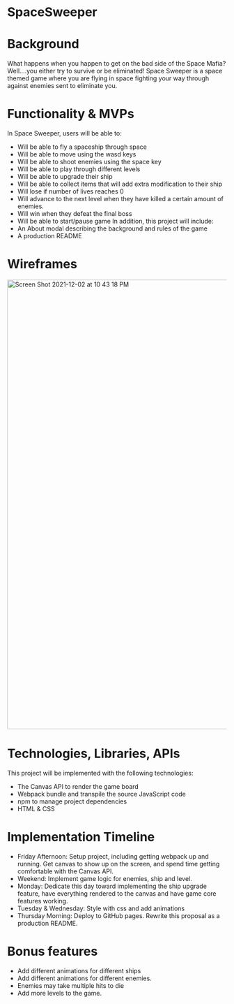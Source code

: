 # SpaceSweeper
# Background
What happens when you happen to get on the bad side of the Space Mafia? Well….you either try to survive or be eliminated! Space Sweeper is a space themed game where you are flying in space fighting your way through against enemies sent to eliminate you.
# Functionality & MVPs
In Space Sweeper, users will be able to:
- Will be able to fly a spaceship through space
- Will be able to move using the wasd keys
- Will be able to shoot enemies using the space key
- Will be able to play through different levels
- Will be able to upgrade their ship
- Will be able to collect items that will add extra modification to their ship
- Will lose if number of lives reaches 0
- Will advance to the next level when they have killed a certain amount of enemies.
- Will win when they defeat the final boss
- Will be able to start/pause game
In addition, this project will include:
- An About modal describing the background and rules of the game
- A production README
 
 
# Wireframes
<img width="1029" alt="Screen Shot 2021-12-02 at 10 43 18 PM" src="https://user-images.githubusercontent.com/90236328/144544145-47abe7d9-41af-4b93-bd3a-0305d56b1175.png">


# Technologies, Libraries, APIs
This project will be implemented with the following technologies:
- The Canvas API to render the game board
- Webpack bundle and transpile the source JavaScript code
- npm to manage project dependencies
- HTML & CSS
 
# Implementation Timeline
- Friday Afternoon: Setup project, including getting webpack up and running. Get canvas to show up on the screen, and spend time getting comfortable with the Canvas API. 
- Weekend: Implement game logic for enemies, ship and level.
- Monday: Dedicate this day toward implementing the ship upgrade feature, have everything rendered to the canvas and have game core features working. 
- Tuesday & Wednesday: Style with css and add animations
- Thursday Morning: Deploy to GitHub pages. Rewrite this proposal as a production README.
 
# Bonus features
- Add different animations for different ships
- Add different animations for different enemies.
- Enemies may take multiple hits to die
- Add more levels to the game.
